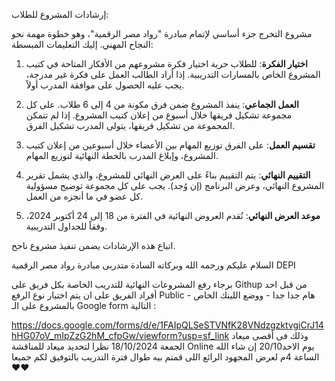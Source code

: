 إرشادات المشروع للطلاب:

مشروع التخرج جزء أساسي لإتمام مبادرة "رواد مصر الرقمية"، وهو خطوة مهمة نحو النجاح المهني. إليك التعليمات المبسطة:

1. **اختيار الفكرة**:
   للطلاب حرية اختيار فكرة مشروعهم من الأفكار المتاحة في كتيب المشروع الخاص بالمسارات التدريبية. إذا أراد الطالب العمل على فكرة غير مدرجة، يجب عليه الحصول على موافقة المدرب أولاً.

2. **العمل الجماعي**:
   ينفذ المشروع ضمن فرق مكونة من 4 إلى 6 طلاب. على كل مجموعة تشكيل فريقها خلال أسبوع من إعلان كتيب المشروع. إذا لم تتمكن المجموعة من تشكيل فريقها، يتولى المدرب تشكيل الفرق.

3. **تقسيم العمل**:
   على الفرق توزيع المهام بين الأعضاء خلال أسبوعين من إعلان كتيب المشروع، وإبلاغ المدرب بالخطة النهائية لتوزيع المهام.

4. **التقييم النهائي**:
   يتم التقييم بناءً على العرض النهائي للمشروع، والذي يشمل تقرير المشروع النهائي، وعرض البرنامج (إن وُجد). يجب على كل مجموعة توضيح مسؤولية كل عضو في ما أنجزه من العمل.

5. **موعد العرض النهائي**:
   تُقدم العروض النهائية في الفترة من 18 إلى 24 أكتوبر 2024، وفقاً للجداول التدريبية.

اتباع هذه الإرشادات يضمن تنفيذ مشروع ناجح.

السلام عليكم ورحمه الله وبركاته
السادة متدربى مبادرة رواد مصر الرقمية DEPI

برجاء رفع المشروعات النهائية للتدريب الخاصة بكل فريق على Githup من قبل احد أفراد الفريق على ان يتم اختيار نوع الرفع Public - هام جدا جدا - ووضع اللينك الخاص بالمشروع على الـ Google form  التالية :

https://docs.google.com/forms/d/e/1FAIpQLSeSTVNfK28VNdzgzktvgiCrJ14hHG07oV_mIpZzG2hM_cfpGw/viewform?usp=sf_link
وذلك فى أقصى ميعاد الجمعة 18/10/2024 نظرا لتحديد ميعاد للمناقشة Online  يوم الاحد20/10 إن شاء الله الساعة 4م لعرض المجهود الرائع اللى قمتم بيه طوال فترة التدريب 
بالتوفيق لكم جميعا ❤❤